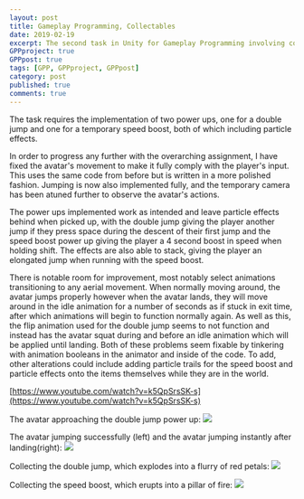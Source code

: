 ```yaml
---
layout: post
title: Gameplay Programming, Collectables
date: 2019-02-19
excerpt: The second task in Unity for Gameplay Programming involving collectables.
GPPproject: true
GPPpost: true
tags: [GPP, GPPproject, GPPpost]
category: post
published: true
comments: true
---
```


The task requires the implementation of two power ups, one for a double jump and one for a temporary speed boost, both of which including particle effects. 

In order to progress any further with the overarching assignment, I have fixed the avatar's movement to make it fully comply with the player's input. This uses the same code from before but is written in a more polished fashion. Jumping is now also implemented fully, and the temporary camera has been atuned further to observe the avatar's actions. 

The power ups implemented work as intended and leave particle effects behind when picked up, with the double jump giving the player another jump if they press space during the descent of their first jump and the speed boost power up giving the player a 4 second boost in speed when holding shift. The effects are also able to stack, giving the player an elongated jump when running with the speed boost. 

There is notable room for improvement, most notably select animations transitioning to any aerial movement. When normally moving around, the avatar jumps properly however when the avatar lands, they will move around in the idle animation for a number of seconds as if stuck in exit time, after which animations will begin to function normally again. As well as this, the flip animation used for the double jump seems to not function and instead has the avatar squat during and before an idle animation which will be applied until landing. Both of these problems seem fixable by tinkering with animation booleans in the animator and inside of the code. To add, other alterations could include adding particle trails for the speed boost and particle effects onto the items themselves while they are in the world.

[https://www.youtube.com/watch?v=k5QpSrsSK-s](https://www.youtube.com/watch?v=k5QpSrsSK-s)

The avatar approaching the double jump power up:
<a href="https://i.imgur.com/ej5kUd7.png"><img src="https://i.imgur.com/ej5kUd7.png"></a>

The avatar jumping successfully (left) and the avatar jumping instantly after landing(right):
<a href="https://i.imgur.com/9xZ40Xr.png"><img src="https://i.imgur.com/9xZ40Xr.png"></a>

Collecting the double jump, which explodes into a flurry of red petals:
<a href="https://i.imgur.com/CRpZVyG.png"><img src="https://i.imgur.com/CRpZVyG.png"></a>

Collecting the speed boost, which erupts into a pillar of fire:
<a href="https://i.imgur.com/kOxu1I1.png"><img src="https://i.imgur.com/kOxu1I1.png"></a>
